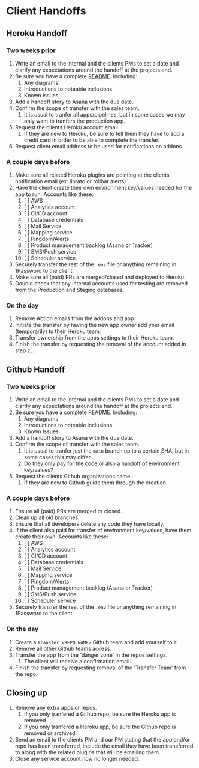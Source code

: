 # Client Handoffs

## Heroku Handoff

### Two weeks prior

1. Write an email to the internal and the clients PMs to set a date and clarify any expectations around the handoff at the projects end.
2. Be sure you have a complete [README](../templates/README.standard.md). Including:
    1. Any diagrams
    2. Introductions to noteable inclusions
    3. Known issues
3. Add a handoff story to Asana with the due date.
4. Confirm the scope of transfer with the sales team.
    1. It is usual to tranfer all apps/pipelines, but in some cases we may only want to tranfers the production app.
5. Request the clients Heroku account email.
    1. If they are new to Heroku, be sure to tell them they have to add a credit card in order to be able to complete the transfer.
6. Request client email address to be used for notifications on addons.

### A couple days before

1. Make sure all related Heroku plugins are pointing at the clients notification email (ex: librato or rollbar alerts)
2. Have the client create their own environment key/values needed for the app to run. Accounts like these:
    1. [ ] AWS
    2. [ ] Analytics account
    3. [ ] CI/CD account
    4. [ ] Database credentials
    5. [ ] Mail Service
    6. [ ] Mapping service
    7. [ ] Pingdom/Alerts
    8. [ ] Product management backlog (Asana or Tracker)
    9. [ ] SMS/Push service
    10. [ ] Scheduler service
3. Securely transfer the rest of the `.env` file or anything remaining in 1Password to the client.
4. Make sure all (paid) PRs are merged/closed and deployed to Heroku.
5. Double check that any internal accounts used for testing are removed from the Production and Staging databases.

### On the day

1. Remove Abtion emails from the addons and app.
2. Initiate the transfer by having the new app owner add your email (temporarily) to their Heroku team.
3. Transfer ownership from the apps settings to their Heroku team.
4. Finish the transfer by requesting the removal of the account added in step `2.`.

## Github Handoff

### Two weeks prior

1. Write an email to the internal and the clients PMs to set a date and clarify any expectations around the handoff at the projects end.
2. Be sure you have a complete [README](../templates/README.standard.md). Including:
    1. Any diagrams
    2. Introductions to noteable inclusions
    3. Known Issues
3. Add a handoff story to Asana with the due date.
4. Confirm the scope of transfer with the sales team.
    1. It is usual to tranfer just the `main` branch up to a certain SHA, but in some cases this may differ.
    2. Do they only pay for the code or also a handoff of environment key/values?
5. Request the clients Github organizations name.
    1. If they are new to Github guide them through the creation.

### A couple days before

1. Ensure all (paid) PRs are merged or closed.
2. Clean up all old branches.
3. Ensure that all developers delete any code they have locally.
4. If the client also paid for transfer of environment key/values, have them create their own. Accounts like these:
    1. [ ] AWS
    2. [ ] Analytics account
    3. [ ] CI/CD account
    4. [ ] Database credentials
    5. [ ] Mail Service
    6. [ ] Mapping service
    7. [ ] Pingdom/Alerts
    8. [ ] Product management backlog (Asana or Tracker)
    9. [ ] SMS/Push service
    10. [ ] Scheduler service
5. Securely transfer the rest of the `.env` file or anything remaining in 1Password to the client.

### On the day

1. Create a `Transfer <REPO_NAME>` Github team and add yourself to it.
2. Remove all other Github teams access.
3. Transfer the app from the 'danger zone' in the repos settings.
    1. The client will receive a confirmation email.
4. Finish the transfer by requesting removal of the 'Transfer Team' from the repo.

## Closing up
1. Remove any extra apps or repos.
    1. If you only tranfered a Github repo, be sure the Heroku app is removed.
    2. If you only tranfered a Heroku app, be sure the Github repo is removed or archived.
2. Send an email to the clients PM and our PM stating that the app and/or repo has been transferred, include the email they have been transferred to along with the related plugins that will be emailing them.
3. Close any service account now no longer needed.
